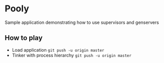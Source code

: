 # Pooly

Sample application demonstrating how to use supervisors and genservers

## How to play

- Load application `git push -u origin master`
- Tinker with process hierarchy `git push -u origin master`

